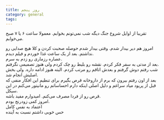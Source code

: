 ```yaml
---
title: روز پنجم 
category: general
tags:  
---
```


تقریبا از اوایل شروع جنگ دیگه شب نمی‌تونم بخوابم. معمولا ساعت ۶ یا ۷ صبح می‌خوابم.<br>

امروز هم دیر بیدار شدم. وقتی بیدار شدم حوصله صحبت کردن و کلا هیچ صدایی رو نداشتم. بعد از یک ساعت غذا خوردم و فیلم دیدم. <br> 
عصاره رزماری رو زدم به سرم. <br>
بعد از مدتی به سفر فکر کردم. نقشه رو بلیط رو چک کردم ولی هنوز تصمیمی نگرفتم. <br>
شب رفتم دوش گرفتم و بعدش اتاقم رو مرتب کردم. البته هنوز ادامه داره. ولی بخش اصلیش انجام شد.<br>
بعد از اون رفتم بیرون که برم از داروخانه قرص بگیرم برای تنطیم این افکار منفی که قبل از پریود میاد سراغم و دلیل اصلی اینکه دارم احساساتم رو مانیتور می‌کنم در این سیکل.<br>
 قرص رو از فردا مصرف می‌کنم. امیدوارم مفید باشه.<br>
امروز کمی زودرنج بودم.<br>
اعتماد به نفس کامل<br>
حس خوبی داشتم نسبت به آینده<br>
